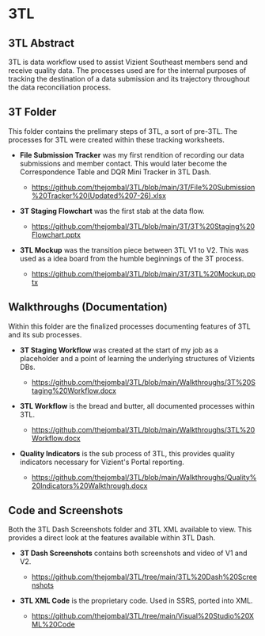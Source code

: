 # 3TL
## 3TL Abstract

3TL is data workflow used to assist Vizient Southeast members send and receive quality data. The processes used are for the internal purposes of tracking the destination of a data submission and its trajectory throughout the data reconciliation process. 

## 3T Folder 
This folder contains the prelimary steps of 3TL, a sort of pre-3TL. The processes for 3TL were created within these tracking worksheets.
  - **File Submission Tracker** was my first rendition of recording our data submissions and member contact. This would later become the Correspondence Table and DQR Mini Tracker in 3TL Dash.
    - https://github.com/thejombal/3TL/blob/main/3T/File%20Submission%20Tracker%20(Updated%207-26).xlsx

  - **3T Staging Flowchart** was the first stab at the data flow.
    - https://github.com/thejombal/3TL/blob/main/3T/3T%20Staging%20Flowchart.pptx
  
  - **3TL Mockup** was the transition piece between 3TL V1 to V2. This was used as a idea board from the humble beginnings of the 3T process.
    - https://github.com/thejombal/3TL/blob/main/3T/3TL%20Mockup.pptx

## Walkthroughs (Documentation)
Within this folder are the finalized processes documenting features of 3TL and its sub processes. 

  - **3T Staging Workflow** was created at the start of my job as a placeholder and a point of learning the underlying structures of Vizients DBs.
    - https://github.com/thejombal/3TL/blob/main/Walkthroughs/3T%20Staging%20Workflow.docx
    
  - **3TL Workflow** is the bread and butter, all documented processes within 3TL. 
    - https://github.com/thejombal/3TL/blob/main/Walkthroughs/3TL%20Workflow.docx   
  
  - **Quality Indicators** is the sub process of 3TL, this provides quality indicators necessary for Vizient's Portal reporting.
    - https://github.com/thejombal/3TL/blob/main/Walkthroughs/Quality%20Indicators%20Walkthrough.docx  
 
 ## Code and Screenshots 
 Both the 3TL Dash Screenshots folder and 3TL XML available to view. This provides a direct look at the features available within 3TL Dash.
 
  - **3T Dash Screenshots** contains both screenshots and video of V1 and V2.
    - https://github.com/thejombal/3TL/tree/main/3TL%20Dash%20Screenshots

  - **3TL XML Code** is the proprietary code. Used in SSRS, ported into XML. 
    - https://github.com/thejombal/3TL/tree/main/Visual%20Studio%20XML%20Code
 
 
 
